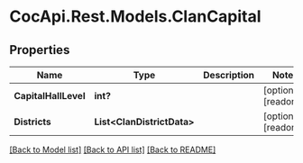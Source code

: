 ﻿# CocApi.Rest.Models.ClanCapital

## Properties

Name | Type | Description | Notes
------------ | ------------- | ------------- | -------------
**CapitalHallLevel** | **int?** |  | [optional] [readonly] 
**Districts** | **List&lt;ClanDistrictData&gt;** |  | [optional] [readonly] 

[[Back to Model list]](../../README.md#documentation-for-models) [[Back to API list]](../../README.md#documentation-for-api-endpoints) [[Back to README]](../../README.md)

